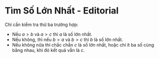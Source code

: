 # Tìm Số Lớn Nhất - Editorial

Chỉ cần kiểm tra thử ba trường hợp:

- Nếu $a > b$ và $a > c$ thì $a$ là số lớn nhất.
- Nếu không, thì nếu $b > a$ và $b > c$ thì $b$ là số lớn nhất.
- Nếu không nữa thì chắc chắn $c$ là số lớn nhất, hoặc chí ít ba số cùng bằng nhau, khi đó kết quả vẫn là $c$. 